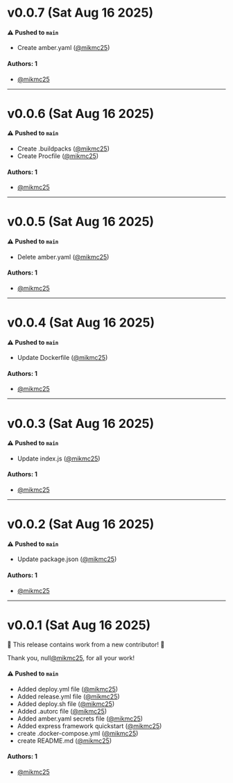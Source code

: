 # v0.0.7 (Sat Aug 16 2025)

#### ⚠️ Pushed to `main`

- Create amber.yaml ([@mikmc25](https://github.com/mikmc25))

#### Authors: 1

- [@mikmc25](https://github.com/mikmc25)

---

# v0.0.6 (Sat Aug 16 2025)

#### ⚠️ Pushed to `main`

- Create .buildpacks ([@mikmc25](https://github.com/mikmc25))
- Create Procfile ([@mikmc25](https://github.com/mikmc25))

#### Authors: 1

- [@mikmc25](https://github.com/mikmc25)

---

# v0.0.5 (Sat Aug 16 2025)

#### ⚠️ Pushed to `main`

- Delete amber.yaml ([@mikmc25](https://github.com/mikmc25))

#### Authors: 1

- [@mikmc25](https://github.com/mikmc25)

---

# v0.0.4 (Sat Aug 16 2025)

#### ⚠️ Pushed to `main`

- Update Dockerfile ([@mikmc25](https://github.com/mikmc25))

#### Authors: 1

- [@mikmc25](https://github.com/mikmc25)

---

# v0.0.3 (Sat Aug 16 2025)

#### ⚠️ Pushed to `main`

- Update index.js ([@mikmc25](https://github.com/mikmc25))

#### Authors: 1

- [@mikmc25](https://github.com/mikmc25)

---

# v0.0.2 (Sat Aug 16 2025)

#### ⚠️ Pushed to `main`

- Update package.json ([@mikmc25](https://github.com/mikmc25))

#### Authors: 1

- [@mikmc25](https://github.com/mikmc25)

---

# v0.0.1 (Sat Aug 16 2025)

:tada: This release contains work from a new contributor! :tada:

Thank you, null[@mikmc25](https://github.com/mikmc25), for all your work!

#### ⚠️ Pushed to `main`

- Added deploy.yml file ([@mikmc25](https://github.com/mikmc25))
- Added release.yml file ([@mikmc25](https://github.com/mikmc25))
- Added deploy.sh file ([@mikmc25](https://github.com/mikmc25))
- Added .autorc file ([@mikmc25](https://github.com/mikmc25))
- Added amber.yaml secrets file ([@mikmc25](https://github.com/mikmc25))
- Added express framework quickstart ([@mikmc25](https://github.com/mikmc25))
- create .docker-compose.yml ([@mikmc25](https://github.com/mikmc25))
- create README.md ([@mikmc25](https://github.com/mikmc25))

#### Authors: 1

- [@mikmc25](https://github.com/mikmc25)

